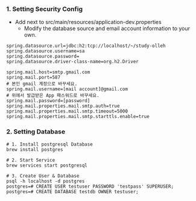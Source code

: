 ### 1. Setting Security Config
- Add next to src/main/resources/application-dev.properties
    - Modify the database source and email account information to your own. 
```properties
spring.datasource.url=jdbc:h2:tcp://localhost/~/study-olleh
spring.datasource.username=sa
spring.datasource.password=
spring.datasource.driver-class-name=org.h2.Driver

spring.mail.host=smtp.gmail.com
spring.mail.port=587
# 본인 gmail 계정으로 바꾸세요.
spring.mail.username=[mail account]@gmail.com
# 위에서 발급받은 App 패스워드로 바꾸세요.
spring.mail.password=[password]
spring.mail.properties.mail.smtp.auth=true
spring.mail.properties.mail.smtp.timeout=5000
spring.mail.properties.mail.smtp.starttls.enable=true
```

### 2. Setting Database
```shell
# 1. Install postgresql Database
brew install postgres

# 2. Start Service
brew services start postgresql

# 3. Create User & Database
psql -h localhost -d postgres
postgres=# CREATE USER testuser PASSWORD 'testpass' SUPERUSER;
postgres=# CREATE DATABASE testdb OWNER testuser;
```